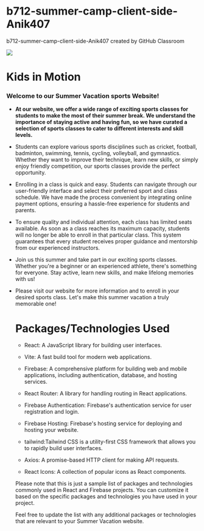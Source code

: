 # b712-summer-camp-client-side-Anik407
b712-summer-camp-client-side-Anik407 created by GitHub Classroom


<img  src="https://i.ibb.co/p2ZXTr4/kids-in-motion-summer-sports-camp-removebg-preview.png" >

<h1> Kids in Motion</h1>

<h3>Welcome to our Summer Vacation sports Website!</h3>


* <p ><strong>At our website, we offer a wide range of exciting sports classes for students to make the most of their summer break. We understand the importance of staying active and having fun, so we have curated a selection of sports classes to cater to different interests and skill levels.</strong> </p>


* <p>Students can explore various sports disciplines such as cricket, football, badminton, swimming, tennis, cycling, volleyball, and gymnastics. Whether they want to improve their technique, learn new skills, or simply enjoy friendly competition, our sports classes provide the perfect opportunity.</p>



* <p>Enrolling in a class is quick and easy. Students can navigate through our user-friendly interface and select their preferred sport and class schedule. We have made the process convenient by integrating online payment options, ensuring a hassle-free experience for students and parents. </p>



* <p>To ensure quality and individual attention, each class has limited seats available. As soon as a class reaches its maximum capacity, students will no longer be able to enroll in that particular class. This system guarantees that every student receives proper guidance and mentorship from our experienced instructors.</p>


* <p> Join us this summer and take part in our exciting sports classes. Whether you're a beginner or an experienced athlete, there's something for everyone. Stay active, learn new skills, and make lifelong memories with us!</p>



* <p>Please visit our website for more information and to enroll in your desired sports class. Let's make this summer vacation a truly memorable one! </p>



  
  <h1><strong> Packages/Technologies Used</strong>  </h1>

  * React: A JavaScript library for building user interfaces.

  * Vite: A fast build tool for modern web applications.

  * Firebase: A comprehensive platform for building web and mobile applications, including 
    authentication, database, and hosting services.

  * React Router: A library for handling routing in React applications.

  * Firebase Authentication: Firebase's authentication service for user registration and login.

  * Firebase Hosting: Firebase's hosting service for deploying and hosting your website.

  * tailwind:Tailwind CSS is a utility-first CSS framework that allows you to rapidly build user 
    interfaces.
 
  * Axios: A promise-based HTTP client for making API requests.
  
  * React Icons: A collection of popular icons as React components.



   Please note that this is just a sample list of packages and technologies commonly used in React and 
    Firebase projects. You can customize it based on the specific packages and technologies you have used 
    in your project.

    Feel free to update the list with any additional packages or technologies that are relevant to your 
    Summer Vacation website.